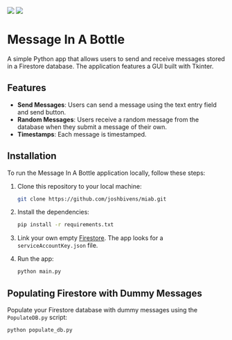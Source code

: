 ![](https://img.shields.io/github/last-commit/joshbivens/miab)
![](https://img.shields.io/github/commit-activity/w/joshbivens/miab)

# Message In A Bottle

A simple Python app that allows users to send and receive messages stored in a Firestore database. The application features a GUI built with Tkinter.

## Features

- **Send Messages**: Users can send a message using the text entry field and send button.
- **Random Messages**: Users receive a random message from the database when they submit a message of their own.
- **Timestamps**: Each message is timestamped.

## Installation

To run the Message In A Bottle application locally, follow these steps:

1. Clone this repository to your local machine:
   ```bash
   git clone https://github.com/joshbivens/miab.git
   ```

2. Install the dependencies:
    ```bash
    pip install -r requirements.txt
    ```

3. Link your own empty [Firestore](https://firebase.google.com/docs/firestore/quickstart). The app looks for a `serviceAccountKey.json` file.

4. Run the app:
    ```bash
    python main.py
    ```

## Populating Firestore with Dummy Messages

Populate your Firestore database with dummy messages using the `PopulateDB.py` script:
```bash
python populate_db.py
```